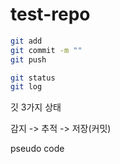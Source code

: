 # test-repo

```bash
git add
git commit -m ""
git push

git status
git log
```

깃 3가지 상태

감지 -> 추적 -> 저장(커밋)

pseudo code
